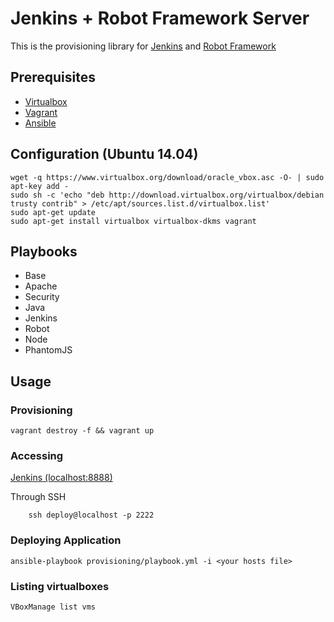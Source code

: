 # Jenkins + Robot Framework Server

This is the provisioning library for [Jenkins](https://jenkins-ci.org/) and [Robot Framework](http://robotframework.org/)

## Prerequisites

* [Virtualbox](https://www.virtualbox.org/wiki/Downloads)
* [Vagrant](https://www.vagrantup.com/downloads.html)
* [Ansible](http://docs.ansible.com/intro_installation.html)

## Configuration (Ubuntu 14.04)

    wget -q https://www.virtualbox.org/download/oracle_vbox.asc -O- | sudo apt-key add -
    sudo sh -c 'echo "deb http://download.virtualbox.org/virtualbox/debian trusty contrib" > /etc/apt/sources.list.d/virtualbox.list'
    sudo apt-get update
    sudo apt-get install virtualbox virtualbox-dkms vagrant

## Playbooks

* Base
* Apache
* Security
* Java
* Jenkins
* Robot
* Node
* PhantomJS

## Usage

### Provisioning

    vagrant destroy -f && vagrant up

### Accessing

[Jenkins (localhost:8888)](http://localhost:8888)

Through SSH

        ssh deploy@localhost -p 2222

### Deploying Application

    ansible-playbook provisioning/playbook.yml -i <your hosts file>

### Listing virtualboxes

    VBoxManage list vms
